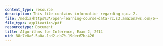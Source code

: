 ```yaml
---
content_type: resource
description: This file contains information regarding quiz 2.
file: /media/https%3A/open-learning-course-data-rc.s3.amazonaws.com/6-438-algorithms-for-inference-fall-2014/88c7e8a65a0a1bd2cb7919dec67bc426_MIT6_438F14_q14_2.pdf
file_type: application/pdf
resourcetype: Document
title: Algorithms for Inference, Exam 2, 2014
uid: 88c7e8a6-5a0a-1bd2-cb79-19dec67bc426
---
```

